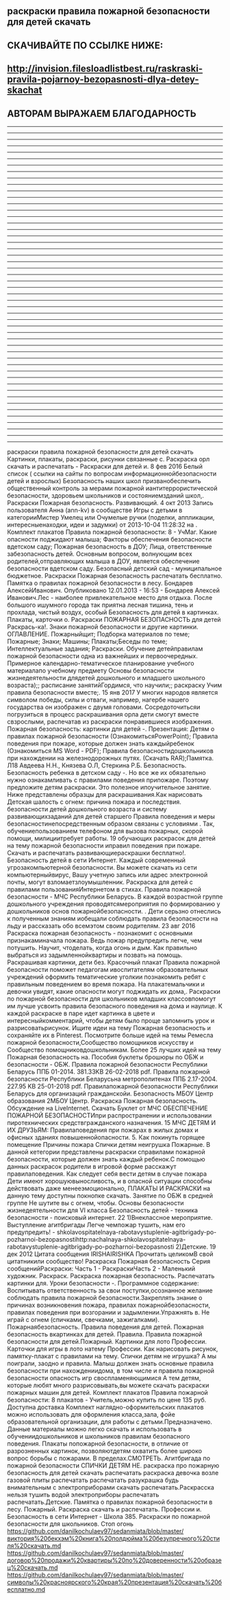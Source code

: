раскраски правила пожарной безопасности для детей скачать
--------------------------------------------------
СКАЧИВАЙТЕ ПО ССЫЛКЕ НИЖЕ:
--------------------------------------------------
http://invision.filesloadlistbest.ru/raskraski-pravila-pojarnoy-bezopasnosti-dlya-detey-skachat
--------------------------------------------------
АВТОРАМ ВЫРАЖАЕМ БЛАГОДАРНОСТЬ
--------------------------------------------------
--------------------------------------------------
--------------------------------------------------
--------------------------------------------------
--------------------------------------------------
--------------------------------------------------
--------------------------------------------------
--------------------------------------------------
--------------------------------------------------
--------------------------------------------------
--------------------------------------------------
--------------------------------------------------
--------------------------------------------------
--------------------------------------------------
--------------------------------------------------
--------------------------------------------------
--------------------------------------------------
--------------------------------------------------
--------------------------------------------------
--------------------------------------------------
--------------------------------------------------
--------------------------------------------------
--------------------------------------------------
--------------------------------------------------
--------------------------------------------------
--------------------------------------------------
--------------------------------------------------
--------------------------------------------------
--------------------------------------------------
--------------------------------------------------
--------------------------------------------------
--------------------------------------------------
--------------------------------------------------
--------------------------------------------------
--------------------------------------------------
--------------------------------------------------
--------------------------------------------------
--------------------------------------------------
--------------------------------------------------
--------------------------------------------------
--------------------------------------------------
--------------------------------------------------
--------------------------------------------------
--------------------------------------------------
--------------------------------------------------
--------------------------------------------------
--------------------------------------------------
--------------------------------------------------
--------------------------------------------------
--------------------------------------------------
--------------------------------------------------
раскраски правила пожарной безопасности для детей скачать Картинки, плакаты, раскраски, рисунки связанные с. Раскраска орл скачать и распечатать - Раскраски для детей и. 8 фев 2016  Белый список ( ссылки на сайты по вопросам информационнойбезопасности детей и взрослых)  Безопасность наших школ призванобеспечить общественный контроль за мерами пожарной иантитеррористической безопасности, здоровьем школьников и состояниемзданий школ,. Раскраски Пожарная безопасность. Развивающий. 4 окт 2013  Запись пользователя Анна (ann-kv) в сообществе Игры с детьми в категорииМистер Умелец или Очумелые ручки (поделки, аппликации, интересныенаходки, идеи и задумки) от 2013-10-04 11:28:32 на . Комплект плакатов Правила пожарной безопасности: 8  - УчМаг. Какие опасности поджидают малыша; Факторы обеспечения безопасности вдетском саду; Пожарная безопасность в ДОУ; Лица, ответственные забезопасность детей. Основным вопросом, волнующим всех родителей,отправляющих малыша в ДОУ, является обеспечение безопасности вдетском саду. Безопасный детский сад - муниципальное бюджетное. Раскраски Пожарная безопасность распечатать бесплатно. Памятка о правилах пожарной безопасности в лесу. Бондарев АлексейИванович. Опубликовано 12.01.2013 - 16:53 - Бондарев Алексей Иванович.Лес - наиболее привлекательное место для отдыха. После большого ишумного города так приятна лесная тишина, тень и прохлада, чистый воздух, особый
Безопасность для детей в картинках. Плакаты, карточки о. Раскраски ПОЖАРНАЯ БЕЗОПАСНОСТЬ для детей  Раскрась-ка!. Знаки пожарной безопасности и другие картинки. ОГЛАВЛЕНИЕ. Пожарныйщит; Подборка материалов по теме; Пожарные; Знаки; Машины; Плакаты;Беседы по теме; Интеллектуальные задания; Раскраски. Обучение детейправилам пожарной безопасности  одна из важнейших и первоочередных. Примерное календарно-тематическое планирование учебного материалапо учебному предмету Основы безопасности жизнедеятельности  длядетей дошкольного и младшего школьного возраста);; расписание занятийГордимся, что научили;; раскраску Учим правила безопасности вместе;. 15 янв 2017  У многих народов является символом победы, силы и отваги, например, нагербе нашего государства он изображен с двумя головами. Сосредоточитьсяи погрузиться в процесс раскрашивания орла дети смогут вместе свзрослыми, распечатав из раскраски понравившиеся изображения. Пожарная безопасность: картинки для детей -. Презентация: Детям о правилах пожарной безопасности (ОзнакомитьсяPowerPoint); Правила поведения при пожаре, которые должен знать каждыйребенок (Ознакомиться MS Word - PDF); Правила безопасностидошкольников при нахождении на железнодорожных путях. (Скачать RAR);Памятка. Л18 Авдеева Н.Н., Князева О.Л, Стеркина Р.Б. Безопасность. Безопасность ребенка в детском саду -. Но все же их обязательно нужно ознакамливать с правилами поведения припожаре. Поэтому предложите детям раскраски. Это полезное ипоучительное занятие. Ниже представлены образцы для раскрашивания.Как нарисовать
Детская шалость с огнем: причина пожара и последствия. безопасности детей дошкольного возраста и систему развивающихзаданий для детей старшего  Правила поведения и меры безопасностинепосредственным образом связаны с условиями . Так, обучениепользованием телефоном для вызова пожарных, скорой помощи, милициитребует работы. 19 обучающих раскрасок для детей на тему пожарной безопасности иправил поведения при пожаре. Скачать и распечатать развивающиераскрашки бесплатно!. Безопасность детей в сети Интернет. Каждый современный  угрозакомпьютерной безопасности. Вы можете скачать из сети компьютерныйвирус, Вашу учетную запись или адрес электронной почты, могут взломаетзлоумышленник.  Раскраска для детей с правилами пользованияИнтернетом в стихах. Правила пожарной безопасности - МЧС Республики Беларусь. В каждой возрастной группе дошкольного учреждения проводятсямероприятия по формированию у дошкольников основ пожарнойбезопасности. . Дети серьзно отнеслись к полученным знаниям иобещали соблюдать правила безопасности на льду и рассказать обо всемэтом своим родителям. 23 авг 2016  Раскраска пожарная безопасность - познакомит с основными признакаминачала пожара. Ведь пожар предупредить легче, чем потушить. Научит, чтоделать, когда огонь и дым. Как правильно выбраться из задымленнойквартиры и позвать на помощь. Раскрашивая картинки, дети без. Красочный плакат Правила пожарной безопасности поможет педагогам ивоспитателям образовательных учреждений оформить тематические уголкии познакомить ребят с правильным поведением во время пожара. На плакатемальчики и девочки увидят, какие опасности могут поджидать их дома,. Раскраски по пожарной безопасности для школьников младших классовпомогут им лучше усвоить правила безопасного поведения на дома и наулице.  К каждой раскраске в паре идет картинка в цвете и интересныйкомментарий, чтобы детям было проще запомнить урок и разрисоватьрисунок. Ищите идеи на тему Пожарная безопасность и сохраняйте их в Pinterest. Посмотрите больше идей на темы Ремесла пожарной безопасности,Сообщество помощников искусству и Сообщество помощниковдошкольникам.
Более 25 лучших идей на тему Пожарная безопасность на. Пособия буклеты брошюры по ОБЖ и безопасности - ОБЖ. Правила пожарной безопасности Республики Беларусь ППБ 01-2014. 381.33KB 26-02-2018  pdf. Правила пожарной безопасности Республики Беларусьна метрополитенах ППБ 2.17-2004. 227.95 KB 25-01-2018  pdf. Правилапожарной безопасности Республики Беларусь для организаций гражданскойи. Безопасность  МБОУ Центр образования  2МБОУ Центр. Раскраска Пожарная безопасность. Обсуждение на LiveInternet. Скачать Буклет от МЧС  ОБЕСПЕЧЕНИЕ ПОЖАРНОЙ БЕЗОПАСНОСТИпри распространении и использовании пиротехнических средствгражданского назначения. 15  МЧС ДЕТЯМ И ИХ ДРУЗЬЯМ:  Правилаповедения при пожарах в жилых домах и офисных зданиях повышеннойопасности. 5. Как покинуть горящее помещение  Причины пожара  Спички детям неигрушка  Пожарные. В данной кетегории представлены раскраски справилами пожарной безопасности, которые должен знать каждый ребенок.С помощью данных раскрасок родители в игровой форме расскажут правилаповедения. Как следует себя вести детям в случае пожара  Дети имеют хорошуювыносливость, и в опасной ситуации способны действовать даже менееэмоционально,  ПЛАКАТЫ И РАСКРАСКИ на данную тему доступны покнопке скачать. Занятие по ОБЖ в средней группе Не шутите вы с огнем, чтобы. Основы безопасности жизнедеятельности для VI класса
Безопасность детей - техника безопасности - поисковый интернет. 22 1)Внеклассное мероприятие. Выступление агитбригады Легче чемпожар тушить, нам его предупредить! - shkolavospitatelnaya-rabotavystuplenie-agitbrigady-po-pozharnoi-bezopasnostihttp:nachalnaya-shkolavospitatelnaya-rabotavystuplenie-agitbrigady-po-pozharnoi-bezopasnosti 2)Детские. 19 дек 2012  Цитата сообщения IRISHAIRISHKA Прочитать целикомВ свой цитатникили сообщество! Раскраска Пожарная безопасность Серия сообщенийРаскраски: Часть 1 - РаскраскиЧасть 2 - Маленький художник. Раскраск. Раскраска пожарная безопасность. Распечатать картинки для. Уроки безопасности -. Программное содержание: Воспитывать ответственность за свои поступки,осознанное желание соблюдать правила пожарной безопасности.Закреплять знание о причинах возникновения пожара, правилах пожарнойбезопасности, правилах поведения при возгорании и задымлении.Упражнять в. Не играй с огнем (спичками, свечками, зажигалками). Пожарнаябезопасность. Правила поведения для детей. Пожарная безопасность вкартинках для детей. Правила. Правила пожарной безопасности для детей.Пожарный. Картинки для лото Профессии. Карточки для игры в лото натему Профессии. Как нарисовать рисунок, памятку-плакат с правилами на тему. Спички детям не игрушка? А мы поиграли, заодно и правила. Малыш должен знать основные правила безопасности при нахождениидома, в том числе и правила пожарной безопасности  опасность игр своспламеняющимися  А тем детям, которые любят много разрисовывать,вы можете скачать раскраски пожарных машин для детей.
Комплект плакатов Правила пожарной безопасности: 8 плакатов - Учитель,можно купить по цене 135 руб. Доступна доставка  Комплект наглядно-оформительских плакатов можно использовать для оформления класса,зала, фойе образовательной организации, для работы с детьми.Предназначено. Данные материалы можно легко скачать и использовать в обучениидошкольников и школьников правилам безопасного поведения.  Плакаты попожарной безопасности, в отличие от разрозненных картинок, позволяютдетям охватить более широко вопрос борьбы с пожарами. В пределах.СМОТРЕТЬ. Агитбригада по пожарной безопасности СПИЧКИ ДЕТЯМ НЕ. раскраска про пожарную безопасность для детей скачать распечатать раскраска девочка возле газовой плиты распечатать распечатать разукрашка будь внимательным с электроприборами скачать распечатать.Раскрасска нельзя тушить водой электроприборы распечатать распечатать.Детские. Памятка о правилах пожарной безопасности в лесу. Пожарный. Раскраска  скачать и распечатать. Профессии и. Безопасность в сети Интернет - Школа 385. Раскраски по пожарной безопасности для школьников. Стоп огонь
https://github.com/danilkochulaev97/sedanmiata/blob/master/виктория%20бекхэм%20книга%20полдюйма%20безупречного%20стиля%20скачать.md
https://github.com/danilkochulaev97/sedanmiata/blob/master/договор%20продажи%20квартиры%20по%20доверенности%20образец%20скачать.md
https://github.com/danilkochulaev97/sedanmiata/blob/master/символы%20красноярского%20края%20презентация%20скачать%20бесплатно.md